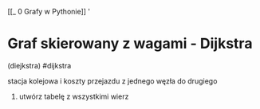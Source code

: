 [[_ 0 Grafy w Pythonie]]
'
# Graf skierowany z wagami - Dijkstra
(diejkstra)
#dijkstra

stacja kolejowa i koszty przejazdu z jednego węzła do drugiego 

1. utwórz tabelę z wszystkimi wierz
